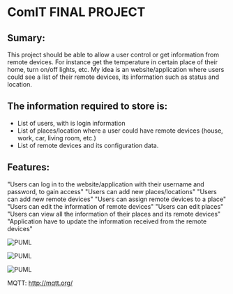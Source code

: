 # ComIT FINAL PROJECT

## Sumary:
This project should be able to allow a user control or get information from remote devices. For instance get the temperature in certain place of their home, turn on/off lights, etc.
My idea is an website/application where users could see a list of their remote devices, its information such as status and location.

## The information required to store is:
- List of users, with is login information
- List of places/location where a user could have remote devices (house, work, car, living room, etc.)
- List of remote devices and its configuration data.

## Features:
"Users can log in to the website/application with their username and password, to gain access"
"Users can add new places/locations"
"Users can add new remote devices"
"Users can assign remote devices to a place"
"Users can edit the information of remote devices"
"Users can edit places"
"Users can view all the information of their places and its remote devices"
"Application have to update the information received from the remote devices"

![PUML](http://www.plantuml.com/plantuml/proxy?src=https://raw.githubusercontent.com/hectorgastaminza/comit/master/FinalProject/Diagrams/DUsesCases.puml)

![PUML](http://www.plantuml.com/plantuml/proxy?src=https://raw.githubusercontent.com/hectorgastaminza/comit/master/FinalProject/Diagrams/DEntities.puml)

![PUML](http://www.plantuml.com/plantuml/proxy?src=https://raw.githubusercontent.com/hectorgastaminza/comit/master/FinalProject/Diagrams/DGeneralDescription.puml)

MQTT: http://mqtt.org/
